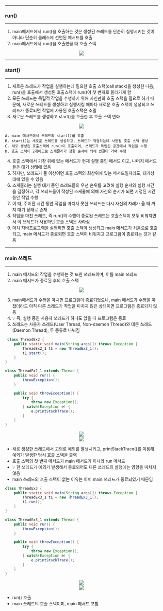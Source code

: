 -----
### run()
-----
1. main메서드에서 run()을 호출하는 것은 생성된 쓰레드를 단순히 실행시키는 것이 아니라 단순히 클래스에 선언된 메서드를 호출
2. main메서드에서 run()을 호출했을 때 호출 스택
<div align="center">
<img src="https://github.com/sooyounghan/Java/assets/34672301/f2dd24d0-d667-4c93-81da-ed22ef22f72c">
</div>

-----
### start()
-----
1. 새로운 쓰레드가 작업을 실행하는데 필요한 호출 스택(call stack)을 생성한 다음, run()을 호출해서 생성된 호출스택에 run()이 첫 번째로 올라가게 함
2. 모든 쓰레드는 독립적 작업을 수행하기 위해 자신만의 호출 스택을 필요로 하기 때문에, 새로운 쓰레드를 생성하고 실행시킬 때마다 새로운 호출 스택이 생성되고 쓰레드가 종료되면 작업에 사용된 호출스택은 소멸
3. 새로운 쓰레드를 생성하고 start()를 호출한 후 호출 스택 변화
<div align="center">
<img src="https://github.com/sooyounghan/Java/assets/34672301/21672541-cc37-4095-b4fa-6fb9fefb79a0">
</div>

```
A. main 메서드에서 쓰레드의 start()를 호출
B. start()는 새로운 쓰레드를 생성하고, 쓰레드가 작업하는데 사용될 호출 스택 생성
C. 새로 생성된 호출스택에 run()이 호출되어, 쓰레드가 독립된 공간에서 작업을 수행
D. 호출 스택이 2개이므로 스케줄러가 정한 순서에 의해 번갈아 가며 수행
```

4. 호출 스택에서 가장 위에 있는 메서드가 현재 실행 중인 메서드 이고, 나머지 메서드들은 대기 상태에 있음
5. 하지만, 쓰레드가 둘 이상이면 호출 스택의 최상위에 있는 메서드일지라도, 대기상태에 있을 수 있음
6. 스케줄러는 실행 대기 중인 쓰레드들의 우선 순위를 고려해 실행 순서와 실행 시간을 결정하고, 각 쓰레드들이 작성된 스케줄에 의해 자신의 순서가 되면 지정된 시간동안 작업 수행
7. 이 때, 주어진 시간 동안 작업을 마치지 못한 쓰레드는 다시 자신의 차례가 올 때 까지 대기 상태로 존재
8. 작업을 마친 쓰레드, 즉 run()의 수행이 종료된 쓰레드는 호출스택이 모두 비워지면서 이 쓰레드가 사용하던 호출 스택은 사라짐
9. 마치 자바프로그램을 실행하면 호출 스택이 생성되고 main 메서드가 처음으로 호출 되고, main 메서드가 종료되면 호출 스택이 비워지고 프로그램이 종료되는 것과 같음

-----
### main 쓰레드
-----
1. main 메서드의 작업을 수행하는 것 또한 쓰레드이며, 이를 main 쓰레드
2. main 메서드가 종료된 후의 호출 스택
<div align="center">
<img src="https://github.com/sooyounghan/JavaScript/assets/34672301/70f58165-eae3-4276-863c-38d025eed0fe">
</div>

3. main매서드가 수행을 마치면 프로그램이 종료되었으나, main 메서드가 수행을 마쳤더라도 아직 다른 쓰레드가 작업을 마치지 않은 상태이면 프로그램은 종료되지 않음
4. 💡 즉, 실행 중인 사용자 쓰레드가 하나도 없을 때 프로그램은 종료
5. 쓰레드는 사용자 쓰레드(User Thread, Non-daemon Thread)와 데몬 쓰레드(Daemon Thread), 두 종류로 나눠짐

```java
 class ThreadEx2 {
	public static void main(String args[]) throws Exception {
		ThreadEx2_1 t1 = new ThreadEx2_1();
		t1.start();
	}
}

class ThreadEx2_1 extends Thread {
	public void run() {
		throwException();
	}

	public void throwException() {
		try {
			throw new Exception();		
		} catch(Exception e) {
			e.printStackTrace();	
		}
	}
}
```
<div align="center">
<img src="https://github.com/sooyounghan/JavaScript/assets/34672301/79e009db-07d9-4495-8909-0cbc4131a2fe">
</div>  
<div align="center">
<img src="https://github.com/sooyounghan/JavaScript/assets/34672301/06232849-9554-4b5c-9e29-edeb72605a48">
</div>

  - 새로 생성한 쓰레드에서 고의로 예외를 발생시키고, printStackTrace()를 이용해 예외가 발생한 당시 호출 스택을 출력
  - 호출 스택의 첫 번째 메서드가 main 메서드가 아니라 run 메서드
  - 💡 한 쓰레드가 예외가 발생해서 종료되어도 다른 쓰레드의 실행에는 영향을 미치지 않음
  - main 쓰레드의 호출 스택이 없는 이유는 이미 main 쓰레드가 종료되었기 때문임

```java
class ThreadEx3 {
	public static void main(String args[]) throws Exception {
		ThreadEx3_1 t1 = new ThreadEx3_1();
		t1.run();
	}
}

class ThreadEx3_1 extends Thread {
	public void run() {
		throwException();
	}

	public void throwException() {
		try {
			throw new Exception();		
		} catch(Exception e) {
			e.printStackTrace();	
		}
	}
}
```
<div align="center">
<img src="https://github.com/sooyounghan/JavaScript/assets/34672301/62f90b2b-1877-4f3c-b0f5-8f336e972092">
</div>  
<div align="center">
<img src="https://github.com/sooyounghan/JavaScript/assets/34672301/6d984312-8e0e-497b-b5ed-18556670780b">
</div>

  - run() 호출
  - main 쓰레드의 호출 스택이며, main 메서드 포함
